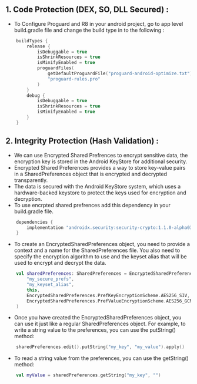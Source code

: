 ## 1. Code Protection (DEX, SO, DLL Secured) :

- To Configure Proguard and R8 in your android project, go to app level build.gradle file and change the build type in to the following :

```Kotlin
    buildTypes {
        release {
            isDebuggable = true
            isShrinkResources = true
            isMinifyEnabled = true
            proguardFiles(
                getDefaultProguardFile("proguard-android-optimize.txt"),
                "proguard-rules.pro"
            )
        }
        debug {
            isDebuggable = true
            isShrinkResources = true
            isMinifyEnabled = true
        }
    }
```

## 2. Integrity Protection (Hash Validation) :

- We can use Encrypted Shared Prefrences to encrypt sensitive data, the encryption key is stored in the Android KeyStore for additional security.
- Encrypted Shared Preferences provides a way to store key-value pairs in a SharedPreferences object that is encrypted and decrypted transparently.
- The data is secured with the Android KeyStore system, which uses a hardware-backed keystore to protect the keys used for encryption and decryption.
- To use encrpted shared prefrences add this dependency in your build.gradle file.
```Kotlin
    dependencies {
        implementation "androidx.security:security-crypto:1.1.0-alpha03"
    }
```
- To create an EncryptedSharedPreferences object, you need to provide a context and a name for the SharedPreferences file. You also need to specify the encryption algorithm to use and the keyset alias that will be used to encrypt and decrypt the data.
```Kotlin
    val sharedPreferences: SharedPreferences = EncryptedSharedPreferences.create(
        "my_secure_prefs",
        "my_keyset_alias",
        this,
        EncryptedSharedPreferences.PrefKeyEncryptionScheme.AES256_SIV,
        EncryptedSharedPreferences.PrefValueEncryptionScheme.AES256_GCM,
    )
```
- Once you have created the EncryptedSharedPreferences object, you can use it just like a regular SharedPreferences object. For example, to write a string value to the preferences, you can use the putString() method:
```Kotlin
    sharedPreferences.edit().putString("my_key", "my_value").apply()
```
- To read a string value from the preferences, you can use the getString() method:
```Kotlin
    val myValue = sharedPreferences.getString("my_key", "")
```
